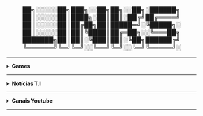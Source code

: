 <div align="Center"> 
<h3>
██╗░░░░░██╗███╗░░██╗██╗░░██╗░██████╗
██║░░░░░██║████╗░██║██║░██╔╝██╔════╝
██║░░░░░██║██╔██╗██║█████═╝░╚█████╗░
██║░░░░░██║██║╚████║██╔═██╗░░╚═══██╗
███████╗██║██║░╚███║██║░╚██╗██████╔╝
╚══════╝╚═╝╚═╝░░╚══╝╚═╝░░╚═╝╚═════╝░
</h3>  
</div>

----

<details>
  <summary><b> Games </b></summary>
<div align="Center"> 
<br>

| Título         | Descrição                   | URL                                                                                 | 
| ---------------| ----------------------------|-------------------------------------------------------------------------------------| 
| PCGamingWiki   | Troubleshoot de Games       | https://www.pcgamingwiki.com/wiki/Home                                              |
| SteamDB        | Banco de Dados - Steam      | https://steamdb.info/                                                               |
| GG Deals       | KeyShop Hub                 | https://gg.deals/                                                                   |
| Eneba          | Keyshop Hub - Terceira      | https://www.eneba.com/                                                              |

</div> 
</details>

----

<details>
  <summary><b> Notícias T.I </b></summary>
<div align="Center"> 
<br>

| Título         | Descrição                   | URL                                                                                 | 
| ---------------| ----------------------------|-------------------------------------------------------------------------------------| 
| TechPowerUp    | Notícias                    | https://www.techpowerup.com/                                                        |
| Tom's Hardware | Guias                       | https://www.tomshardware.com/                                                       |
| AnandTech      | Análises                    | https://www.anandtech.com/                                                          |
| The Guru of 3D | Benchmarks                  | https://www.guru3d.com/                                                             |

</div> 
</details>

----

<details>
  <summary><b> Canais Youtube </b></summary>
<div align="Center"> 
<br>

| Título                         | Descrição                        | URL                                                                                 | 
| -------------------------------| ---------------------------------|-------------------------------------------------------------------------------------| 
| Hardware Canucks               | Reviews                          | https://www.youtube.com/@HardwareCanucks                                            | 
| Hardware Unboxed               | Reviews                          | https://www.youtube.com/@Hardwareunboxed                                            | 
| DawidDoesTechStuff             | Reviews                          | https://www.youtube.com/@DawidDoesTechStuff                                         | 
| GDTech Informática             | Manutenção                       | https://www.youtube.com/c/GDTechInform%C3%A1tica                                    | 
| Retro Renegade Repairs         | Restauração                      | https://www.youtube.com/@RetroRenegadeRepairs                                       |  
| Zac Builds                     | Projetos DIY                     | https://www.youtube.com/@ZacBuilds                                                  |  
| David Bombal                   | Cibersegurança                   | https://www.youtube.com/@davidbombal                                                | 
| John Hammond                   | Cibersegurança                   | https://www.youtube.com/@_JohnHammond                                               | 
| Paulo Gomes                    | Manutenção                       | https://www.youtube.com/@PauloGomesVGA                                              | 
| Linus Tech Tips                | Hardware                         | https://www.youtube.com/@LinusTechTips                                              | 
| Ashton’s Retro Computer Room   | Retrocomputação                  | https://www.youtube.com/@ashtonsretrocomputerroom                                   | 
| LGR                            | Retrocomputação                  | https://www.youtube.com/@LGR                                                        | 
| History of Gadgets             | História                         | https://www.youtube.com/@history.of.gadgets                                         | 
| Sci-Fi Odyssey                 | Ficção Científica                | https://www.youtube.com/@Sci-FiOdyssey                                              | 
| PC Security Channel            | Cibersegurança                   | https://www.youtube.com/@pcsecuritychannel                                          | 
| Jeff Geerling                  | Infraestrutura                   | https://www.youtube.com/@JeffGeerling                                               | 

</div> 
</details>

----
